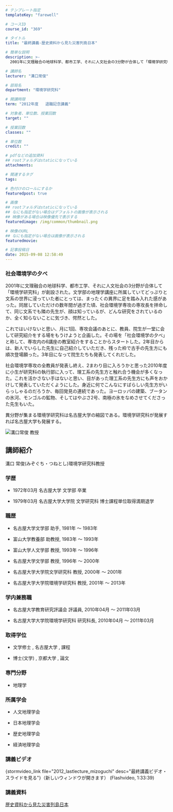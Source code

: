```yaml
---
# テンプレート指定
templateKey: "farewell"

# コースID
course_id: "369"

# タイトル
title: "最終講義-歴史資料から見た災害列島日本"

# 簡単な説明
description: >-
  2001年に文理融合の地球科学、都市工学、それに人文社会の3分野が合体して「環境学研究科」が創設された。文学部の地理学講座に所属していてどっぷりと文系の世界に浸っていた者にとっては、まったくの...

# 講師名
lecturer: "溝口常俊"

# 部局名
department: "環境学研究科"

# 開講時限
term: "2012年度	退職記念講義"

# 対象者、単位数、授業回数
target: ""

# 授業回数
classes: ""

# 単位数
credit: ""

# pdfなどの追加資料
## rootフォルダはstaticになっている
attachments: 

# 関連するタグ
tags:

# 色付けのロールにするか
featuredpost: true

# 画像
## rootフォルダはstaticになっている
## なにも指定がない場合はデフォルトの画像が表示される
## 映像がある場合は映像優先で表示する
featuredimage: /img/common/thumbnail.png

# 映像のURL
## なにも指定がない場合は画像が表示される
featuredmovie: 

# 記事投稿日
date: 2015-09-08 12:58:49
---
```


### 社会環境学の夕べ


2001年に文理融合の地球科学、都市工学、それに人文社会の3分野が合体して「環境学研究科」が創設された。文学部の地理学講座に所属していてどっぷりと文系の世界に浸っていた者にとっては、まったくの異界に足を踏み入れた感があった。同居していただけの数年間が過ぎた頃、社会環境学専攻の専攻長を拝命して、同じ文系でも隣の先生が、顔は知っているが、どんな研究をされているのか、全く知らないことに気づき、愕然とした。

これではいけないと思い、月に1回、専攻会議のあとに、教員、院生が一堂に会して研究紹介をする場をもうけようと企画した。その場を「社会環境学の夕べ」と称して、専攻内の6講座の教室紹介をすることからスタートした。2年目からは、新人でいらした先生に自己紹介していただき、残った枠で古手の先生方にも順次登場願った。3年目になって院生たちも発表してくれだした。

社会環境学専攻の全教員が発表し終え、2まわり目に入ろうかと思った2010年度に小生が研究科の執行部に入って、理工系の先生方と触れ合う機会が多くなった。これを活かさない手はないと思い、目があった理工系の先生方にも声をおかけして発表していただくようにした。身近に何でこんなにすばらしい先生方がいらっしゃるのだろうか、毎回発見の連続であった。ヨーロッパの建築、ブータンの氷河、モンゴルの鉱物、そしてはやぶさ2号、南極の氷をなめさせてくださった先生もいた。

異分野が集まる環境学研究科は名古屋大学の縮図である。環境学研究科が発展すれば名古屋大学も発展する。


![溝口常俊 教授](/files/369/s_mizoguchi.jpg) 

## 講師紹介


溝口 常俊(みぞぐち・つねとし)環境学研究科教授


### 学歴



* 1972年03月 名古屋大学 文学部 卒業

* 1979年03月 名古屋大学大学院 文学研究科 博士課程単位取得満期退学


### 職歴




* 名古屋大学文学部 助手, 1981年 〜 1983年

* 富山大学教養部 助教授, 1983年 〜 1993年

* 富山大学人文学部 教授, 1993年 〜 1996年


* 名古屋大学文学部 教授, 1996年 〜 2000年

* 名古屋大学大学院文学研究科 教授, 2000年 〜 2001年


* 名古屋大学大学院環境学研究科 教授, 2001年 〜 2013年


### 学内兼務職



* 名古屋大学教育研究評議会 評議員, 2010年04月 〜 2011年03月


* 名古屋大学大学院環境学研究科 研究科長, 2010年04月 〜 2011年03月


### 取得学位



* 文学修士 , 名古屋大学 , 課程

* 博士(文学) , 京都大学 , 論文


### 専門分野



* 地理学


### 所属学会



* 人文地理学会

* 日本地理学会

* 歴史地理学会
* 経済地理学会


### 講義ビデオ


{stormvideo_link file="2012_lastlecture_mizoguchi" desc="最終講義ビデオ・スライドを見る"}（新しいウィンドウが開きます） (Flashvideo, 1:33:39)


### 講義資料


[歴史資料から見た災害列島日本](/files/369/H24_mizoguchi_LL.pdf) 
